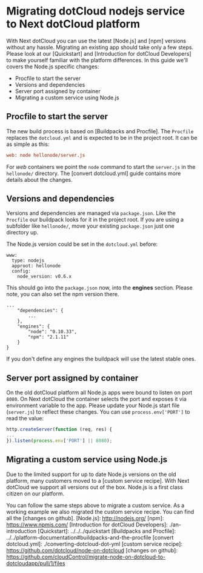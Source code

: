 # Migrating dotCloud nodejs service to Next dotCloud platform

With Next dotCloud you can use the latest [Node.js] and [npm] versions without any hassle. Migrating an existing app should take only a few steps. Please look at our [Quickstart] and [Introduction for dotCloud Developers] to make yourself familiar with the platform differences.
In this guide we'll covers the Node.js specific changes:

* Procfile to start the server
* Versions and dependencies
* Server port assigned by container
* Migrating a custom service using Node.js


## Procfile to start the server
The new build process is based on [Buildpacks and Procfile]. The `Procfile` replaces the `dotcloud.yml` and is expected to be in the project root. It can be as simple as this:

~~~ini
web: node hellonode/server.js
~~~

For *web* containers we point the `node` command to start the `server.js` in the `hellonode/` directory. The [convert dotcloud.yml] guide contains more details about the changes.


## Versions and dependencies
Versions and dependencies are managed via `package.json`. Like the `Procfile` our buildpack looks for it in the project root. If you are using a subfolder like `hellonode/`, move your existing `package.json` just one directory up.

The Node.js version could be set in the `dotcloud.yml` before:

~~~
www:
  type: nodejs
  approot: hellonode
  config:
    node_version: v0.6.x
~~~

This should go into the `package.json` now, into the **engines** section. Please note, you can also set the npm version there.

~~~
...
    "dependencies": {
        ...
    },
    "engines": {
        "node": "0.10.33",
        "npm": "2.1.11"
    }
}
~~~

If you don't define any engines the buildpack will use the latest stable ones.


## Server port assigned by container
On the old dotCloud platform all Node.js apps were bound to listen on port `8080`. On Next dotCloud the container selects the port and exposes it via environment variable to the app. Please update your Node.js start file (`server.js`) to reflect these changes. You can use `process.env['PORT']` to read the value:

~~~js
http.createServer(function (req, res) {
...
}).listen(process.env['PORT'] || 8080);
~~~


## Migrating a custom service using Node.js
Due to the limited support for up to date Node.js versions on the old platform, many customers moved to a [custom service recipe]. With Next dotCloud we support all versions out of the box. Node.js is a first class citizen on our platform. 

You can follow the same steps above to migrate a custom service. As a working example we also migrated the custom service recipe. You can find all the [changes on github].
[Node.js]: http://nodejs.org/
[npm]: https://www.npmjs.com/
[Introduction for dotCloud Developers]: ./an-introduction
[Quickstart]: ../../../quickstart
[Buildpacks and Procfile]: ../../platform-documentation#buildpacks-and-the-procfile
[convert dotcloud.yml]: ./converting-dotcloud-dot-yml
[custom service recipe]: https://github.com/dotcloud/node-on-dotcloud
[changes on github]: https://github.com/cloudControl/migrate-node-on-dotcloud-to-dotcloudapp/pull/1/files
